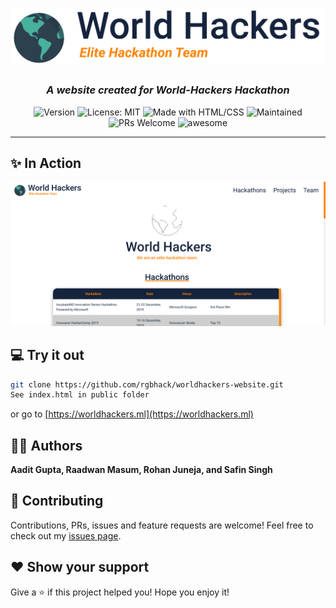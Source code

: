 <h1 align="center">
  <img src="./public/assets/logo.svg" />
</h1>

<h3 align="center">
  <i>
   A website created for World-Hackers Hackathon
  </i>
</h3>

<p align="center">
  <img alt="Version" src="https://img.shields.io/badge/Version-1.0-red.svg" />
  <img alt="License: MIT" src="https://img.shields.io/badge/License-MIT-orange.svg" />
  <img alt="Made with HTML/CSS" src="https://img.shields.io/badge/Made%20with-HTML/CSS-yellow.svg" />
  <img alt="Maintained" src="https://img.shields.io/badge/Maintained-Yes-brightgreen.svg">
  <img alt="PRs Welcome" src="https://img.shields.io/badge/PRs-Welcome-blue.svg">
  <img alt="awesome" src="https://img.shields.io/badge/Awesome-Yes-blueviolet">
</p>

<hr>

## ✨ In Action

<p align="center">
  <img src="./assets/record.gif" />
</p>

## 💻 Try it out

```sh
git clone https://github.com/rgbhack/worldhackers-website.git
See index.html in public folder
```
or go to [https://worldhackers.ml](https://worldhackers.ml)

## 👨‍💻 Authors

**Aadit Gupta, Raadwan Masum, Rohan Juneja, and Safin Singh**

## 🤝 Contributing

Contributions, PRs, issues and feature requests are welcome! Feel free to check out my [issues page](https://github.com/RGBHack/worldhackers-website/issues).

## ❤️ Show your support

Give a ⭐️ if this project helped you!
Hope you enjoy it!
